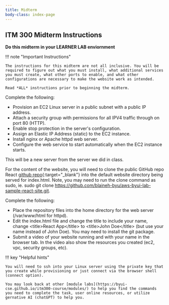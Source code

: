 ```yaml
---
title: Midterm
body-class: index-page
---
```


## ITM 300 Midterm Instructions

**Do this midterm in your LEARNER LAB enviornment**

!!! note "Important Instructions"

    The instructions for this midterm are not all inclusive. You will be required to figure out what you must install, what additional services you must create, what other ports to enable, and what other configurations are necessary to make the website work as intended.

    Read *ALL* instructions prior to beginning the midterm.

Complete the following:

* Provision an EC2 Linux server in a public subnet with a public IP address.
* Attach a security group with permissions for all IPV4 traffic through on port 80 (HTTP). 
* Enable stop protection in the server's configuration.  
* Assign an Elastic IP Address (static) to the EC2 instance. 
* Install nginx or Apache httpd web server.  
* Configure the web service to start automatically when the EC2 instance starts.

This will be a new server from the server we did in class. 

For the content of the website, you will need to clone the public GitHub repo React [github repo](https://github.com/blaineh-byu/aws-byui-lab-sample-react-site.git){:target="_blank"} into the default website directory being served for index.html.  Note, you may need to run the clone command as sudo, ie. sudo git clone https://github.com/blaineh-byu/aws-byui-lab-sample-react-site.git. 

Complete the following:

* Place the repository files into the home directory for the web server (/var/www/html for httpd). 
* Edit the index.html file and change the title to include your name, change &lt;title&gt;React App&lt;/title&gt; to &lt;title&gt;John Doe&lt;/title&gt; (but use your name instead of John Doe). You may need to install the git package. 
* Submit a video of your website running and with your name in the browser tab. In the video also show the resources you created (ec2, vpc, security groups, etc). 


!!! key "Helpful hints"

    You will need to ssh into your Linux server using the private key that you create while provisioning or just connect via the browser shell (connect option).

    You may look back at other [module labs](https://byui-cse.github.io/itm300-course/modules/) to help you find the commands you need to complete the task, user online resources, or utilize gernative AI (chatGPT) to help you.
